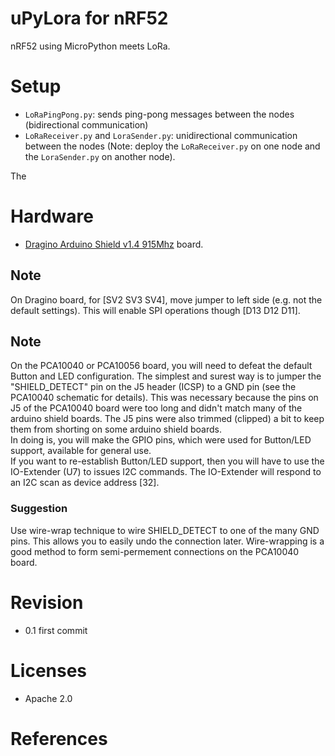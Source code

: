 # uPyLora for nRF52
nRF52 using MicroPython meets LoRa.

# Setup
* `LoRaPingPong.py`: sends ping-pong messages between the nodes (bidirectional communication)
* `LoRaReceiver.py` and `LoraSender.py`: unidirectional communication between the nodes (Note: deploy the `LoRaReceiver.py` on one node and the `LoraSender.py` on another node). 

The 

# Hardware
* [Dragino Arduino Shield v1.4 915Mhz](http://www.dragino.com/products/module/item/102-lora-shield.html) board.

## Note ## 
On Dragino board, for [SV2 SV3 SV4], move jumper to left side (e.g. not the default settings).
This will enable SPI operations though [D13 D12 D11].  

## Note ##
On the PCA10040 or PCA10056 board, you will need to defeat the default Button and LED configuration. The simplest and surest way is to jumper the "SHIELD_DETECT" pin on the J5 header (ICSP) to a GND pin (see the PCA10040 schematic for details). This was necessary because the pins on J5 of the PCA10040 board were too long and didn't match many of the arduino shield boards.   The J5 pins were also trimmed (clipped) a bit to keep them from shorting on some arduino shield boards.  
In doing is, you will make the GPIO pins, which were used for Button/LED support, available for general use.  
If you want to re-establish Button/LED support, then you will have to use the IO-Extender (U7) to issues I2C commands.  The IO-Extender will respond to an I2C scan as device address [32].
### Suggestion ###   
Use wire-wrap technique to wire SHIELD_DETECT to one of the many GND pins. This allows you to easily undo the connection later. Wire-wrapping is a good method to form semi-permement connections on the PCA10040 board.

# Revision
* 0.1 first commit

# Licenses
* Apache 2.0

# References

 
